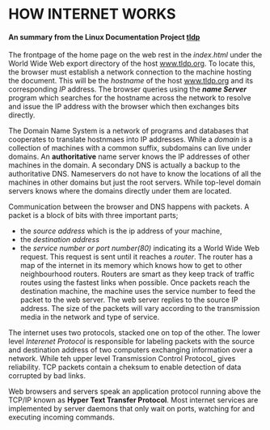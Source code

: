 # HOW INTERNET WORKS
#### An summary from the Linux Documentation Project [tldp](http://en.tldp.org/HOWTO/Unix-and-Internet-Fundamentals-HOWTO/internet.html)

The frontpage of the home page on the web rest in the _index.html_ under the World Wide Web export directory of the host www.tldp.org. 
To locate this, the browser must establish a network connection to the machine hosting the document. This will be the _hostname_ of the host www.tldp.org and its corresponding _IP_ address. The browser queries using the **_name Server_** program which searches for the hostname across the network to resolve and issue the IP address with the browser which then exchanges bits directly.

 
The Domain Name System is a network of programs and databases that cooperates to translate hostnmaes into IP addresses. While a _domain_ is a collection of machines with a common suffix, subdomains can live under domains. An **authoritative** name server knows the IP addresses of other machines in the domain. A secondary DNS is actually a backup to the authoritative DNS. Nameservers do not have to know the locations of all the machines in other domains but just the root servers. While top-level domain servers knows where the domains directly under them are located.

Communication between the browser and DNS happens with packets. A packet is a block of bits with three important parts; 
- the _source address_ which is the ip address of your machine,
- the _destination address_
- the _service number or port number(80)_ indicating its a World Wide Web request.
This request is sent until it reaches a _router_. The router has a map of the internet in its memory which knows how to get to other neighbourhood routers. Routers are smart as they keep track of traffic routes using the fastest links when possible. Once packets reach the destination machine, the machine uses the service number to feed the packet to the web server. The web server replies to the source IP address. The size of the packets will vary according to the transmission media in the network and type of service.

The internet uses two protocols, stacked one on top of the other. The lower level _Interenet Protocol_ is responsible for labeling packets with the source and destination address of two computers exchanging information over a network. While teh upper level Transmission Control Protocol_ gives reliability. TCP packets contain a cheksum to enable detection of data corrupted by bad links. 

Web browsers and servers speak an application protocol running above the TCP/IP known as **Hyper Text Transfer Protocol**. Most internet services are implemented by server daemons that only wait on ports, watching for and executing incoming commands.
